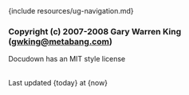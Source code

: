 <div id="footer">
{include resources/ug-navigation.md}

### Copyright (c) 2007-2008 Gary Warren King (gwking@metabang.com) 

Docudown has an MIT style license

<br>
<div id="timestamp">Last updated {today} at {now}</div>
</div>